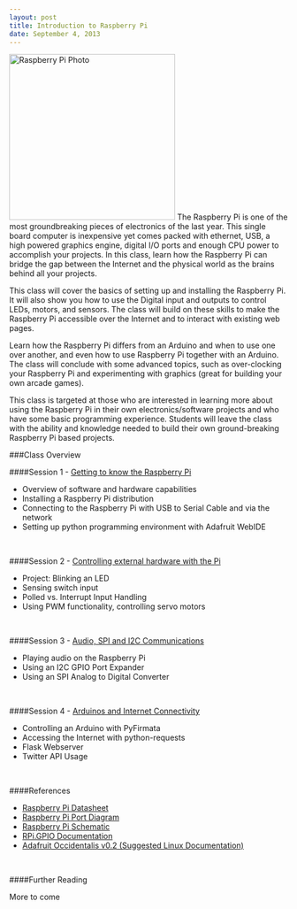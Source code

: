 ```yaml
---
layout: post
title: Introduction to Raspberry Pi
date: September 4, 2013
---
```

<img src="http://upload.wikimedia.org/wikipedia/commons/3/3d/RaspberryPi.jpg" alt="Raspberry Pi Photo" width="300px" style="border: 1px solid black, align: right"/>
The Raspberry Pi is one of the most groundbreaking pieces of electronics of the last year. This single board computer is inexpensive yet comes packed with ethernet, USB, a high powered graphics engine, digital I/O ports and enough CPU power to accomplish your projects. In this class, learn how the Raspberry Pi can bridge the gap between the Internet and the physical world as the brains behind all your projects.

This class will cover the basics of setting up and installing the Raspberry Pi. It will also show you how to use the Digital input and outputs to control LEDs, motors, and sensors. The class will build on these skills to make the Raspberry Pi accessible over the Internet and to interact with existing web pages.

Learn how the Raspberry Pi differs from an Arduino and when to use one over another, and even how to use Raspberry Pi together with an Arduino. The class will conclude with some advanced topics, such as over-clocking your Raspberry Pi and experimenting with graphics (great for building your own arcade games).

This class is targeted at those who are interested in learning more about using the Raspberry Pi in their own electronics/software projects and who have some basic programming experience. Students will leave the class with the ability and knowledge needed to build their own ground-breaking Raspberry Pi based projects.

###Class Overview

####Session 1 - [Getting to know the Raspberry Pi](session1.html)
* Overview of software and hardware capabilities
* Installing a Raspberry Pi distribution
* Connecting to the Raspberry Pi with USB to Serial Cable and via the network
* Setting up python programming environment with Adafruit WebIDE  
<br/>

####Session 2 - [Controlling external hardware with the Pi](session2.html)
* Project: Blinking an LED
* Sensing switch input
* Polled vs. Interrupt Input Handling
* Using PWM functionality, controlling servo motors  
<br/>

####Session 3 - [Audio, SPI and I2C Communications](session3.html)
* Playing audio on the Raspberry Pi
* Using an I2C GPIO Port Expander
* Using an SPI Analog to Digital Converter  
<br/>

####Session 4 - [Arduinos and Internet Connectivity](session4.html)
* Controlling an Arduino with PyFirmata
* Accessing the Internet with python-requests
* Flask Webserver
* Twitter API Usage  
<br/>


####References 
* [Raspberry Pi Datasheet](https://bitbucket.org/friede/artisanasylum-introductiontoraspberrypi/downloads/BCM2835-ARM-Peripherals.pdfBCM2835-ARM-Peripherals.pdf)
* [Raspberry Pi Port Diagram](https://dl.dropboxusercontent.com/u/1733921/Raspberry%20Pi/RaspberryPi-Ports.JPG)
* [Raspberry Pi Schematic](https://bitbucket.org/friede/artisanasylum-introductiontoraspberrypi/downloads/Raspberry-Pi-Schematics-R1.0.pdf)
* [RPi.GPIO Documentation](https://code.google.com/p/raspberry-gpio-python/)
* [Adafruit Occidentalis v0.2 (Suggested Linux Documentation)](http://learn.adafruit.com/adafruit-raspberry-pi-educational-linux-distro/occidentalis-v0-dot-2)  

<br/>

####Further Reading 

More to come
